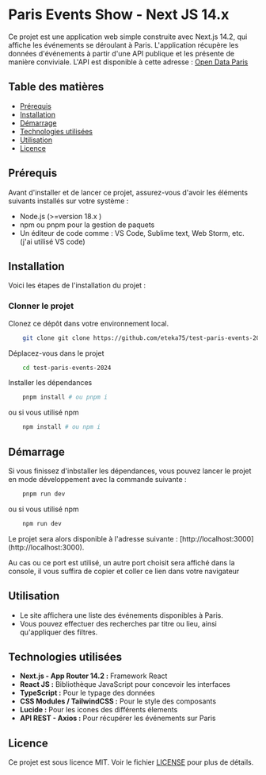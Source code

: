 # Paris Events Show - Next JS 14.x

Ce projet est une application web simple construite avec Next.js 14.2, qui affiche les événements se déroulant à Paris.
L'application récupère les données d'événements à partir d'une API publique et les présente de manière conviviale.
L'API est disponible à cette adresse :
[Open Data Paris](https://opendata.paris.fr/explore/dataset/que-faire-a-paris-/api/?disjunctive.tags&disjunctive.address_name&disjunctive.address_zipcode&disjunctive.address_city&disjunctive.pmr&disjunctive.blind&disjunctive.deaf&disjunctive.price_type&disjunctive.access_type&disjunctive.programs)

## Table des matières

- [Prérequis](#prérequis)
- [Installation](#installation)
- [Démarrage](#démarrage)
- [Technologies utilisées](#technologies-utilisées)
- [Utilisation](#utilisation)
- [Licence](#licence)

## Prérequis

Avant d'installer et de lancer ce projet, assurez-vous d'avoir les éléments suivants installés sur votre système :

- Node.js (>=version 18.x )
- npm ou pnpm pour la gestion de paquets
- Un éditeur de code comme : VS Code, Sublime text, Web Storm, etc. (j'ai utilisé VS code)

## Installation

Voici les étapes de l'installation du projet :

### Clonner le projet

Clonez ce dépôt dans votre environnement local.

```bash
    git clone git clone https://github.com/eteka75/test-paris-events-2024.git
```

Déplacez-vous dans le projet

```bash
    cd test-paris-events-2024
```

Installer les dépendances

```bash
    pnpm install # ou pnpm i
```

ou si vous utilisé npm

```bash
    npm install # ou npm i
```

## Démarrage

Si vous finissez d'inbstaller les dépendances, vous pouvez lancer le projet en mode développement avec la commande suivante :

```bash
    pnpm run dev
```

ou si vous utilisé npm

```bash
    npm run dev
```

Le projet sera alors disponible à l'adresse suivante : [http://localhost:3000] (http://localhost:3000).

Au cas ou ce port est utilisé, un autre port choisit sera affiché dans la console, il vous suffira de copier et coller ce lien dans votre navigateur

## Utilisation

- Le site affichera une liste des événements disponibles à Paris.
- Vous pouvez effectuer des recherches par titre ou lieu, ainsi qu'appliquer des filtres.

## Technologies utilisées

- **Next.js - App Router 14.2 :** Framework React
- **React JS :** Bibliothèque JavaScript pour concevoir les interfaces
- **TypeScript :** Pour le typage des données
- **CSS Modules / TailwindCSS :** Pour le style des composants
- **Lucide :** Pour les icones des différents élements
- **API REST - Axios :** Pour récupérer les événements sur Paris

## Licence

Ce projet est sous licence MIT. Voir le fichier [LICENSE](https://fr.wikipedia.org/wiki/Licence_MIT) pour plus de détails.
